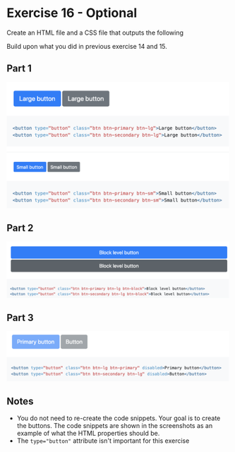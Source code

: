 # Exercise 16 - Optional

Create an HTML file and a CSS file that outputs the following

Build upon what you did in previous exercise 14 and 15.

## Part 1

![exercise-16 goal 1](../../__lecture/assets/ex-16-goal-1.png)

## Part 2

![exercise-16 goal 2](../../__lecture/assets/ex-16-goal-2.png)

## Part 3

![exercise-16 goal 3](../../__lecture/assets/ex-16-goal-3.png)

## Notes

- You do not need to re-create the code snippets. Your goal is to create the buttons. The code snippets are shown in the screenshots as an example of what the HTML properties should be.
- The `type="button"` attribute isn't important for this exercise
